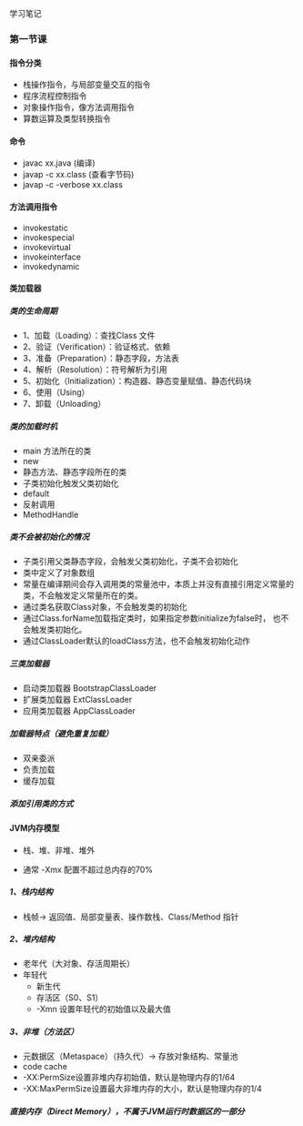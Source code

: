 学习笔记

### 第一节课

#### 指令分类

* 栈操作指令，与局部变量交互的指令
* 程序流程控制指令
* 对象操作指令，像方法调用指令
* 算数运算及类型转换指令

#### 命令

* javac  xx.java (编译)
* javap -c xx.class (查看字节码)
* javap -c -verbose xx.class

#### 方法调用指令

* invokestatic
* invokespecial
* invokevirtual
* invokeinterface
* invokedynamic

#### 类加载器

##### 类的生命周期

* 1、加载（Loading）：查找Class 文件
* 2、验证（Verification）：验证格式、依赖
* 3、准备（Preparation）：静态字段，方法表
* 4、解析（Resolution）：符号解析为引用
* 5、初始化（Initialization）：构造器、静态变量赋值、静态代码块
* 6、使用（Using）
* 7、卸载（Unloading）

##### 类的加载时机

* main 方法所在的类
* new
* 静态方法、静态字段所在的类
* 子类初始化触发父类初始化
* default
* 反射调用
* MethodHandle

##### 类不会被初始化的情况
	
* 子类引用父类静态字段，会触发父类初始化，子类不会初始化
* 类中定义了对象数组
* 常量在编译期间会存入调用类的常量池中，本质上并没有直接引用定义常量的类，不会触发定义常量所在的类。
* 通过类名获取Class对象，不会触发类的初始化
* 通过Class.forName加载指定类时，如果指定参数initialize为false时， 也不会触发类初始化。
* 通过ClassLoader默认的loadClass方法，也不会触发初始化动作

##### 三类加载器

* 启动类加载器 BootstrapClassLoader
* 扩展类加载器 ExtClassLoader
* 应用类加载器 AppClassLoader

##### 加载器特点（避免重复加载）
	
* 双亲委派
* 负责加载
* 缓存加载

##### 添加引用类的方式

#### JVM内存模型

* 栈、堆、非堆、堆外

* 通常 -Xmx 配置不超过总内存的70%

##### 1、栈内结构

* 栈帧-> 返回值、局部变量表、操作数栈、Class/Method 指针

##### 2、堆内结构

* 老年代（大对象、存活周期长）
* 年轻代
    - 新生代
	- 存活区（S0、S1）
	- -Xmn 设置年轻代的初始值以及最大值

##### 3、非堆（方法区）

* 元数据区（Metaspace）（持久代）-> 存放对象结构、常量池
* code cache
* -XX:PermSize设置非堆内存初始值，默认是物理内存的1/64
* -XX:MaxPermSize设置最大非堆内存的大小，默认是物理内存的1/4
	

##### 直接内存（Direct Memory），不属于JVM运行时数据区的一部分











